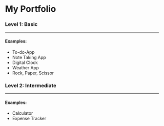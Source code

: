 <h1> My Portfolio</h1>
<h3> Level 1: Basic</h3>
<hr>
<p></p>
<h4> Examples:</h4>
  <ul>
    <li>To-do-App</li>
    <li>Note Taking App</li>
    <li>Digital Clock</li>
    <li>Weather App</li>
    <li>Rock, Paper, Scissor</li>
  </ul>
<h3> Level 2: Intermediate</h3>
<hr>
<p></p>
<h4> Examples:</h4>
  <ul>
    <li>Calculator</li>
    <li>Expense Tracker</li>
  </ul>
  
  
